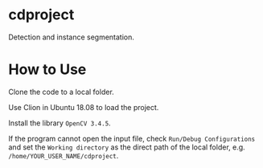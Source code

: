 # cdproject
Detection and instance segmentation. 

# How to Use
Clone the code to a local folder. 

Use Clion in Ubuntu 18.08 to load the project. 

Install the library `OpenCV 3.4.5`. 

If the program cannot open the input file, 
check `Run/Debug Configurations` and set the `Working directory` as the direct path of the local folder,
e.g. `/home/YOUR_USER_NAME/cdproject`. 

